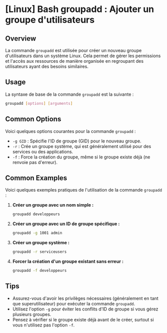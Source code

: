 # [Linux] Bash groupadd : Ajouter un groupe d'utilisateurs

## Overview
La commande `groupadd` est utilisée pour créer un nouveau groupe d'utilisateurs dans un système Linux. Cela permet de gérer les permissions et l'accès aux ressources de manière organisée en regroupant des utilisateurs ayant des besoins similaires.

## Usage
La syntaxe de base de la commande `groupadd` est la suivante :

```bash
groupadd [options] [arguments]
```

## Common Options
Voici quelques options courantes pour la commande `groupadd` :

- `-g GID` : Spécifie l'ID de groupe (GID) pour le nouveau groupe.
- `-r` : Crée un groupe système, qui est généralement utilisé pour des services ou des applications.
- `-f` : Force la création du groupe, même si le groupe existe déjà (ne renvoie pas d'erreur).

## Common Examples
Voici quelques exemples pratiques de l'utilisation de la commande `groupadd` :

1. **Créer un groupe avec un nom simple :**
   ```bash
   groupadd developpeurs
   ```

2. **Créer un groupe avec un ID de groupe spécifique :**
   ```bash
   groupadd -g 1001 admin
   ```

3. **Créer un groupe système :**
   ```bash
   groupadd -r serviceusers
   ```

4. **Forcer la création d'un groupe existant sans erreur :**
   ```bash
   groupadd -f developpeurs
   ```

## Tips
- Assurez-vous d'avoir les privilèges nécessaires (généralement en tant que superutilisateur) pour exécuter la commande `groupadd`.
- Utilisez l'option `-g` pour éviter les conflits d'ID de groupe si vous gérez plusieurs groupes.
- Pensez à vérifier si le groupe existe déjà avant de le créer, surtout si vous n'utilisez pas l'option `-f`.